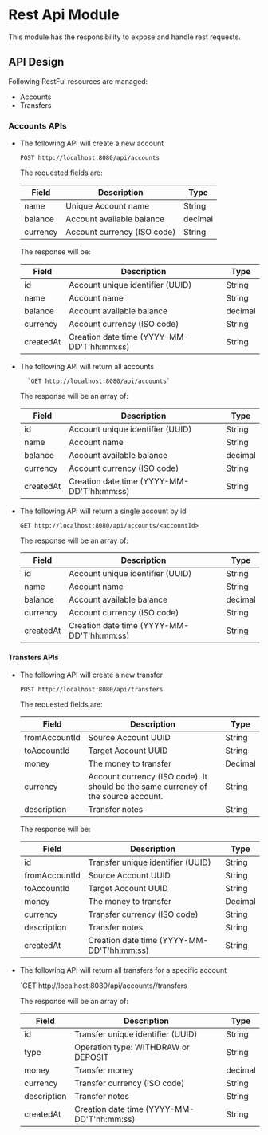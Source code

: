 # Rest Api Module
This module has the responsibility to expose and handle rest requests.

## API Design
Following RestFul resources are managed:
- Accounts
- Transfers

### Accounts APIs

- The following API will create a new account

    `POST http://localhost:8080/api/accounts`
       
   The requested fields are:
    
    | Field | Description | Type |
    | --- | --- | --- |
    | name | Unique Account name | String |
    | balance | Account available balance | decimal |
    | currency | Account currency (ISO code) | String |    
    
   The response will be:
    
    | Field | Description | Type |
    | --- | --- | --- |
    | id | Account unique identifier (UUID) | String |
    | name | Account name | String |
    | balance | Account available balance | decimal |
    | currency | Account currency (ISO code) | String |
    | createdAt | Creation date time (YYYY-MM-DD'T'hh:mm:ss) | String |


- The following API will return all accounts

        `GET http://localhost:8080/api/accounts`
    
    The response will be an array of:
    
    | Field | Description | Type |
    | --- | --- | --- |
    | id | Account unique identifier (UUID) | String |
    | name | Account name | String |
    | balance | Account available balance | decimal |
    | currency | Account currency (ISO code) | String |
    | createdAt | Creation date time (YYYY-MM-DD'T'hh:mm:ss) | String |
   

- The following API will return a single account by id

    `GET http://localhost:8080/api/accounts/<accountId>`
    
    The response will be an array of:
    
    | Field | Description | Type |
    | --- | --- | --- |
    | id | Account unique identifier (UUID) | String |
    | name | Account name | String |
    | balance | Account available balance | decimal |
    | currency | Account currency (ISO code) | String |
    | createdAt | Creation date time (YYYY-MM-DD'T'hh:mm:ss) | String |
            
#### Transfers APIs      

- The following API will create a new transfer

    `POST http://localhost:8080/api/transfers`
       
   The requested fields are:
    
    | Field | Description | Type |
    | --- | --- | --- |
    | fromAccountId | Source Account UUID | String |
    | toAccountId | Target Account UUID | String |
    | money | The money to transfer | Decimal |
    | currency | Account currency (ISO code). It should be the same currency of the source account. | String |    
    | description | Transfer notes | String |    
    
   The response will be:
    
    | Field | Description | Type |
    | --- | --- | --- |
    | id | Transfer unique identifier (UUID) | String |
    | fromAccountId | Source Account UUID | String |
    | toAccountId | Target Account UUID | String |
    | money | The money to transfer | Decimal |
    | currency | Transfer currency (ISO code) | String |    
    | description | Transfer notes | String |  
    | createdAt | Creation date time (YYYY-MM-DD'T'hh:mm:ss) | String |

 
- The following API will return all transfers for a specific account

    `GET http://localhost:8080/api/accounts/<accountId>/transfers
    
    The response will be an array of:
    
    | Field | Description | Type |
    | --- | --- | --- |
    | id | Transfer unique identifier (UUID) | String |
    | type | Operation type: WITHDRAW or DEPOSIT | String |
    | money | Transfer money | decimal |
    | currency | Transfer currency (ISO code) | String |
    | description | Transfer notes | String |
    | createdAt | Creation date time (YYYY-MM-DD'T'hh:mm:ss) | String |
 